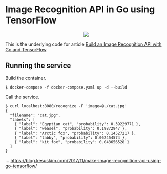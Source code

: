 # Image Recognition API in Go using TensorFlow

<p align="center">
  <img src="./cover.jpg"/>
</p>

This is the underlying code for article [Build an Image Recognition API with Go and TensorFlow](https://outcrawl.com/image-recognition-api-go-tensorflow/).

## Running the service

Build the container.

```
$ docker-compose -f docker-compose.yaml up -d --build
```

Call the service.

```
$ curl localhost:8080/recognize -F 'image=@./cat.jpg'
{
  "filename": "cat.jpg",
  "labels": [
    { "label": "Egyptian cat", "probability": 0.39229771 },
    { "label": "weasel", "probability": 0.19872947 },
    { "label": "Arctic fox", "probability": 0.14527217 },
    { "label": "tabby", "probability": 0.062454574 },
    { "label": "kit fox", "probability": 0.043656528 }
  ]
}
```
... https://blog.kesuskim.com/2017/11/make-image-recognition-api-using-go-tensorflow/
